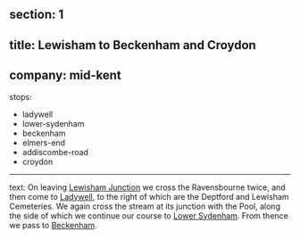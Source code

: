 ﻿section: 1
----
title: Lewisham to Beckenham and Croydon
----
company: mid-kent
----
stops:
- ladywell
- lower-sydenham
- beckenham
- elmers-end
- addiscombe-road
- croydon
----
text: On leaving [Lewisham Junction](/stations/lewisham) we cross the Ravensbourne twice, and then come to [Ladywell](/stations/ladywell), to the right of which are the Deptford and Lewisham Cemeteries. We again cross the stream at its junction with the Pool, along the side of which we continue our course to [Lower Sydenham](/stations/lower-sydenham). From thence we pass to [Beckenham](/stations/beckenham).
